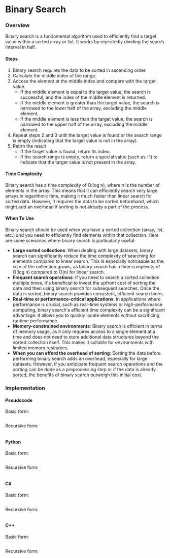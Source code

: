# Binary Search
### Overview
Binary search is a fundamental algorithm used to efficiently find a target value within a sorted array or list. It works by repeatedly dividing the search interval in half.
#### Steps
1. Binary search requires the data to be sorted in ascending order. 
2. Calculate the middle index of the range.
3. Access the element at the middle index and compare with the target value.
    - If the middle element is equal to the target value, the search is successful, and the index of the middle element is returned.
    - If the middle element is greater than the target value, the search is narrowed to the lower half of the array, excluding the middle element.
    - If the middle element is less than the target value, the search is narrowed to the upper half of the array, excluding the middle element.
4. Repeat steps 2 and 3 until the target value is found or the search range is empty (indicating that the target value is not in the array).
5. Retirn the result
    - If the target value is found, return its index.
    - If the search range is empty, return a special value (such as -1) to indicate that the target value is not present in the array.

#### Time Complexity
Binary search has a time complexity of O(log n), where n is the number of elements in the array. This means that it can efficiently search very large arrays in logarithmic time, making it much faster than linear search for sorted data. However, it requires the data to be sorted beforehand, which might add an overhead if sorting is not already a part of the process.

#### When To Use
Binary search should be used when you have a sorted collection (array, list, etc.) and you need to efficiently find elements within that collection. Here are some scenarios where binary search is particularly useful:
- **Large sorted collections**: When dealing with large datasets, binary search can significantly reduce the time complexity of searching for elements compared to linear search. This is especially noticeable as the size of the collection grows, as binary search has a time complexity of O(log n) compared to O(n) for linear search.
- **Frequent search operations**: If you need to search a sorted collection multiple times, it's beneficial to invest the upfront cost of sorting the data and then using binary search for subsequent searches. Once the data is sorted, binary search provides consistent, efficient search times.
- **Real-time or performance-critical applications**: In applications where performance is crucial, such as real-time systems or high-performance computing, binary search's efficient time complexity can be a significant advantage. It allows you to quickly locate elements without sacrificing runtime performance.
- **Memory-constrained environments**: Binary search is efficient in terms of memory usage, as it only requires access to a single element at a time and does not need to store additional data structures beyond the sorted collection itself. This makes it suitable for environments with limited memory resources.
- **When you can afford the overhead of sorting**: Sorting the data before performing binary search adds an overhead, especially for large datasets. However, if you anticipate frequent search operations and the sorting can be done as a preprocessing step or if the data is already sorted, the benefits of binary search outweigh this initial cost.

### Implementation
#### Pseudocode
Basic form:
```
```
Recursive form:
```
```
#### Python
Basic form:
```
```
Recursive form:
```
```
#### C#
Basic form:
```
```
Recursive form:
```
```
#### C++
Basic form:
```
```
Recursive form:
```
```